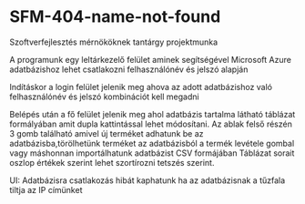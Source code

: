 # SFM-404-name-not-found
Szoftverfejlesztés mérnököknek tantárgy projektmunka

A programunk egy leltárkezelő felület aminek segítségével Microsoft Azure adatbázishoz lehet csatlakozni felhasználónév és jelszó alapján

Indításkor a login felület jelenik meg ahova az adott adatbázishoz való felhasználónév és jelszó kombinációt kell megadni

Belépés után a fő felület jelenik meg ahol adatbázis tartalma látható táblázat formályában amit dupla kattintással lehet módosítani.
Az ablak felső részén 3 gomb található amivel új terméket adhatunk be az adatbázisba,törölhetünk terméket az adatbázisból a termék levétele gombal vagy máshonnan importálhatunk adatbázist CSV formájában
Táblázat sorait oszlop értékek szerint lehet szortírozni tetszés szerint.

UI: Adatbázisra csatlakozás hibát kaphatunk ha az adatbázisnak a tűzfala tiltja az IP címünket
